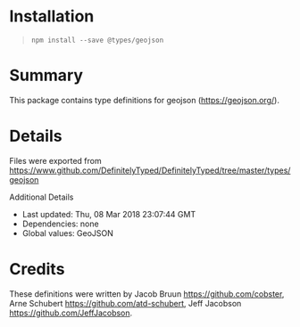 # Installation
> `npm install --save @types/geojson`

# Summary
This package contains type definitions for geojson (https://geojson.org/).

# Details
Files were exported from https://www.github.com/DefinitelyTyped/DefinitelyTyped/tree/master/types/geojson

Additional Details
 * Last updated: Thu, 08 Mar 2018 23:07:44 GMT
 * Dependencies: none
 * Global values: GeoJSON

# Credits
These definitions were written by Jacob Bruun <https://github.com/cobster>, Arne Schubert <https://github.com/atd-schubert>, Jeff Jacobson <https://github.com/JeffJacobson>.
